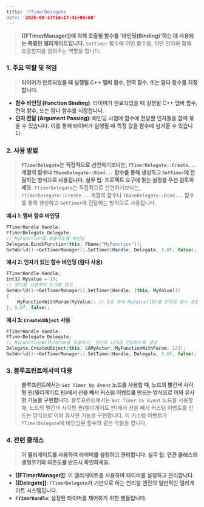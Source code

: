 ```yaml
---
title: 'FTimerDelegate
date: '2025-08-17T16:17:41+09:00'
---
```




> **[[FTimerManager]]에 의해 호출될 함수를 '바인딩(Binding)'하는 데 사용되는 특별한 델리게이트입니다.** `SetTimer` 함수에 어떤 함수를, 어떤 인자와 함께 호출할지를 알려주는 역할을 합니다.

### **1. 주요 역할 및 책임**
> **타이머가 만료되었을 때 실행될 C++ 멤버 함수, 전역 함수, 또는 람다 함수를 지정합니다.**
* **함수 바인딩 (Function Binding)**:
	타이머가 만료되었을 때 실행될 C++ 멤버 함수, 전역 함수, 또는 람다 함수를 지정합니다.
* **인자 전달 (Argument Passing)**:
	바인딩 시점에 함수에 전달할 인자들을 함께 묶을 수 있습니다. 이를 통해 타이머가 실행될 때 특정 값을 함수에 넘겨줄 수 있습니다.

### **2. 사용 방법**
> **`FTimerDelegate`는 직접적으로 선언하기보다는, `FTimerDelegate::Create...` 계열의 함수나 `TBaseDelegate::Bind...` 함수를 통해 생성하고 `SetTimer`에 전달하는 방식으로 사용됩니다. 실무 팁: 프로젝트 요구에 맞는 설정을 우선 검토하세요.**
`FTimerDelegate`는 직접적으로 선언하기보다는, `FTimerDelegate::Create...` 계열의 함수나 `TBaseDelegate::Bind...` 함수를 통해 생성하고 `SetTimer`에 전달하는 방식으로 사용됩니다.

**예시 1: 멤버 함수 바인딩**
```cpp
FTimerHandle Handle;
FTimerDelegate Delegate;
// MyFunction을 호출하도록 바인딩
Delegate.BindUFunction(this, FName("MyFunction")); 
GetWorld()->GetTimerManager().SetTimer(Handle, Delegate, 5.0f, false);
```

**예시 2: 인자가 있는 함수 바인딩 (람다 사용)**
```cpp
FTimerHandle Handle;
int32 MyValue = 10;
// 람다를 사용하여 인자를 캡처
GetWorld()->GetTimerManager().SetTimer(Handle, [this, MyValue]() 
{
    MyFunctionWithParam(MyValue); // 5초 후에 MyValue(10)를 인자로 함수 호출
}, 5.0f, false);
```

**예시 3: `CreateUObject` 사용**
```cpp
FTimerHandle Handle;
FTimerDelegate Delegate;
// MyFunctionWithParam을 호출하고, 인자로 123을 전달하도록 생성
Delegate.CreateUObject(this, &AMyActor::MyFunctionWithParam, 123);
GetWorld()->GetTimerManager().SetTimer(Handle, Delegate, 5.0f, false);
```

### **3. 블루프린트에서의 대응**
> **블루프린트에서는 `Set Timer by Event` 노드를 사용할 때, 노드의 빨간색 사각형 핀(델리게이트 핀)에서 선을 빼서 커스텀 이벤트를 만드는 방식으로 이와 유사한 기능을 구현합니다.**
블루프린트에서는 `Set Timer by Event` 노드를 사용할 때, 노드의 빨간색 사각형 핀(델리게이트 핀)에서 선을 빼서 커스텀 이벤트를 만드는 방식으로 이와 유사한 기능을 구현합니다. 이 커스텀 이벤트가 `FTimerDelegate`에 바인딩된 함수와 같은 역할을 합니다.

### **4. 관련 클래스**
> **이 델리게이트를 사용하여 타이머를 설정하고 관리합니다. 실무 팁: 연관 클래스의 생명주기와 의존도를 반드시 확인하세요.**
* **[[FTimerManager]]**:
	이 델리게이트를 사용하여 타이머를 설정하고 관리합니다.
* **[[Delegate]]**:
	`FTimerDelegate`가 기반으로 하는 언리얼 엔진의 일반적인 델리게이트 시스템입니다.
* **`FTimerHandle`**:
	설정된 타이머를 제어하기 위한 핸들입니다.
